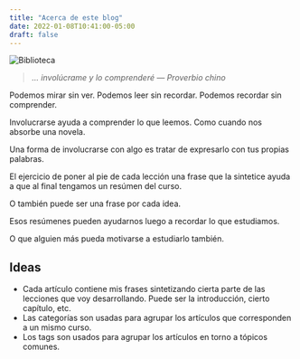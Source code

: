 ```yaml
---
title: "Acerca de este blog"
date: 2022-01-08T10:41:00-05:00
draft: false
---
```


![Biblioteca](library-1800.jpg)

> _... involúcrame y lo comprenderé — Proverbio chino_

Podemos mirar sin ver. Podemos leer sin recordar. Podemos recordar sin comprender.

Involucrarse ayuda a comprender lo que leemos. Como cuando nos absorbe una novela.

Una forma de involucrarse con algo es tratar de expresarlo con tus propias palabras.

El ejercicio de poner al pie de cada lección una frase que la sintetice ayuda a que al final tengamos un resúmen del curso.

O también puede ser una frase por cada idea.

Esos resúmenes pueden ayudarnos luego a recordar lo que estudiamos.

O que alguien más pueda motivarse a estudiarlo también.

## Ideas
- Cada artículo contiene mis frases sintetizando cierta parte de las lecciones que voy desarrollando. Puede ser la introducción, cierto capítulo, etc.
- Las categorías son usadas para agrupar los artículos que corresponden a un mismo curso.
- Los tags son usados para agrupar los artículos en torno a tópicos comunes.